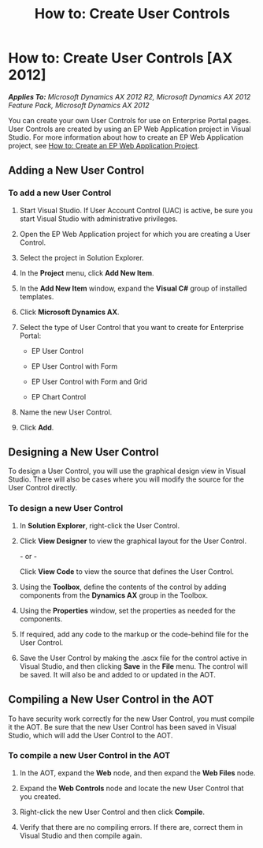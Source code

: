 ﻿---
title: 'How to: Create User Controls'
TOCTitle: 'How to: Create User Controls'
ms:assetid: 9ee68843-ecb3-41fe-8b41-9528cb4353c2
ms:mtpsurl: https://msdn.microsoft.com/en-us/library/Cc596115(v=AX.60)
ms:contentKeyID: 28119458
ms.date: 11/07/2012
mtps_version: v=AX.60
---

# How to: Create User Controls [AX 2012]


_**Applies To:** Microsoft Dynamics AX 2012 R2, Microsoft Dynamics AX 2012 Feature Pack, Microsoft Dynamics AX 2012_

You can create your own User Controls for use on Enterprise Portal pages. User Controls are created by using an EP Web Application project in Visual Studio. For more information about how to create an EP Web Application project, see [How to: Create an EP Web Application Project](how-to-create-an-ep-web-application-project.md).

## Adding a New User Control

### To add a new User Control

1.  Start Visual Studio. If User Account Control (UAC) is active, be sure you start Visual Studio with administrative privileges.

2.  Open the EP Web Application project for which you are creating a User Control.

3.  Select the project in Solution Explorer.

4.  In the **Project** menu, click **Add New Item**.

5.  In the **Add New Item** window, expand the **Visual C\#** group of installed templates.

6.  Click **Microsoft Dynamics AX**.

7.  Select the type of User Control that you want to create for Enterprise Portal:
    
      - EP User Control
    
      - EP User Control with Form
    
      - EP User Control with Form and Grid
    
      - EP Chart Control

8.  Name the new User Control.

9.  Click **Add**.

## Designing a New User Control

To design a User Control, you will use the graphical design view in Visual Studio. There will also be cases where you will modify the source for the User Control directly.

### To design a new User Control

1.  In **Solution Explorer**, right-click the User Control.

2.  Click **View Designer** to view the graphical layout for the User Control.
    
    \- or -
    
    Click **View Code** to view the source that defines the User Control.

3.  Using the **Toolbox**, define the contents of the control by adding components from the **Dynamics AX** group in the Toolbox.

4.  Using the **Properties** window, set the properties as needed for the components.

5.  If required, add any code to the markup or the code-behind file for the User Control.

6.  Save the User Control by making the .ascx file for the control active in Visual Studio, and then clicking **Save** in the **File** menu. The control will be saved. It will also be and added to or updated in the AOT.

## Compiling a New User Control in the AOT

To have security work correctly for the new User Control, you must compile it the AOT. Be sure that the new User Control has been saved in Visual Studio, which will add the User Control to the AOT.

### To compile a new User Control in the AOT

1.  In the AOT, expand the **Web** node, and then expand the **Web Files** node.

2.  Expand the **Web Controls** node and locate the new User Control that you created.

3.  Right-click the new User Control and then click **Compile**.

4.  Verify that there are no compiling errors. If there are, correct them in Visual Studio and then compile again.

